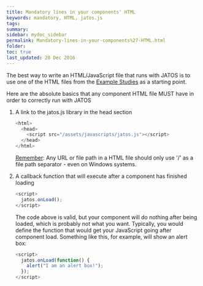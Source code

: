 ```yaml
---
title: Mandatory lines in your components' HTML
keywords: mandatory, HTML, jatos.js
tags:
summary:
sidebar: mydoc_sidebar
permalink: Mandatory-lines-in-your-components%27-HTML.html
folder:
toc: true
last_updated: 28 Dec 2016
---
```


The best way to write an HTML/JavaScript file that runs with JATOS is to use one of the HTML files from the [Example Studies](https://github.com/JATOS/JATOS_examples/wiki/Example-Studies) as a starting point.

Here are the absolute basics that any component HTML file MUST have in order to correctly run with JATOS

1. A link to the jatos.js library in the head section

   ~~~ javascript
   <html>
     <head>
       <script src="/assets/javascripts/jatos.js"></script>
     </head>
   </html>   
   ~~~
   
   [Remember](https://github.com/JATOS/JATOS/wiki/Troubleshooting#a-library-included-in-the-html-header-fails-to-load): Any URL or file path in a HTML file should only use '/' as a file path separator - even on Windows systems. 

1. A callback function that will execute after a component has finished loading

   ~~~ javascript
   <script>
     jatos.onLoad();
   </script>   
   ~~~

   The code above is valid, but your component will do nothing after being loaded, which is probably not what you want. Typically, you would define the function that would get your JavaScript going after component load. Something like this, for example, will show an alert box:

   ~~~ javascript
   <script>
     jatos.onLoad(function() {
       alert("I am an alert box!");
     });
   </script>
   ~~~


